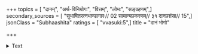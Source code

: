+++
topics = [ "दानम्", "अर्थ-विनियोगः", "वित्तम्", "लोभः", "सङ्ग्रहणम्",]
secondary_sources = [ "सुभाषितरत्नभाण्डागारः// 02 सामान्यप्रकरणम्// ३१ दानप्रशंसा// 15",]
jsonClass = "Subhaashita"
ratings = [ "vvasuki:5",]
title = "दानं भोगो"

+++

<details><summary>Text</summary>

दानं भोगो नाशस्तिस्रो गतयो भवन्ति वित्तस्य।  
यो न ददाति न भुङ्क्ते तस्य तृतीया गतिर्भवति॥
</details>
